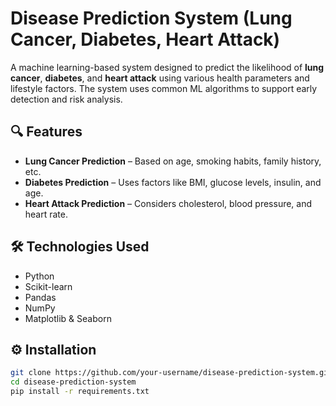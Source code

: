 # Disease Prediction System (Lung Cancer, Diabetes, Heart Attack)

A machine learning-based system designed to predict the likelihood of **lung cancer**, **diabetes**, and **heart attack** using various health parameters and lifestyle factors. The system uses common ML algorithms to support early detection and risk analysis.

## 🔍 Features

- **Lung Cancer Prediction** – Based on age, smoking habits, family history, etc.
- **Diabetes Prediction** – Uses factors like BMI, glucose levels, insulin, and age.
- **Heart Attack Prediction** – Considers cholesterol, blood pressure, and heart rate.

## 🛠️ Technologies Used

- Python
- Scikit-learn
- Pandas
- NumPy
- Matplotlib & Seaborn

## ⚙️ Installation

```bash
git clone https://github.com/your-username/disease-prediction-system.git
cd disease-prediction-system
pip install -r requirements.txt

